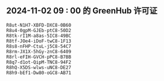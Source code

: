 ## 2024-11-02 09 : 00 的 GreenHub 许可证
```
R8ut-N1H7-XBFD-DXC8-0B60
R8u4-0gpM-GJEb-ptC8-50D2
R8tk-rI1M-a8as-5IC8-49BC
R8tf-JOe4-iDoF-twC8-1F13
R8s8-nFHP-CtuL-j5C8-54C7
R8rm-JX1X-5hGy-znC8-6409
R8rl-eFIH-GVCH-pPC8-B7BB
R8q7-d1ot-QipM-TNC8-94F2
R8hQ-X5DS-wlws-uNC8-DE27
R8h9-bEf1-Dw80-oGC8-AB71
```
